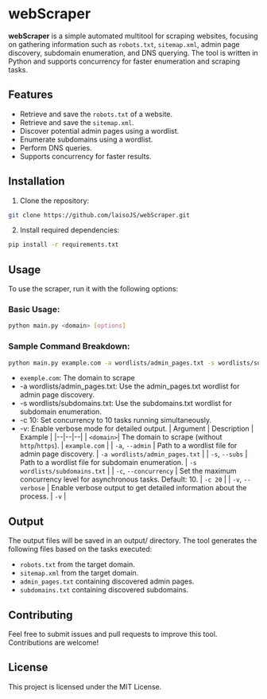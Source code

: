 # webScraper

**webScraper** is a simple automated multitool for scraping websites, focusing on gathering information such as `robots.txt`, `sitemap.xml`, admin page discovery, subdomain enumeration, and DNS querying. The tool is written in Python and supports concurrency for faster enumeration and scraping tasks.

## Features
- Retrieve and save the `robots.txt` of a website.
- Retrieve and save the `sitemap.xml`.
- Discover potential admin pages using a wordlist.
- Enumerate subdomains using a wordlist.
- Perform DNS queries.
- Supports concurrency for faster results.

## Installation
1. Clone the repository:
```bash
git clone https://github.com/laisoJS/webScraper.git
```
2. Install required dependencies:
```bash
pip install -r requirements.txt
```

## Usage
To use the scraper, run it with the following options:
### Basic Usage:
```bash
python main.py <domain> [options]
```
### Sample Command Breakdown:
```bash
python main.py example.com -a wordlists/admin_pages.txt -s wordlists/subdomains.txt -c 10 -v
```
- `exemple.com`: The domain to scrape
- -a wordlists/admin_pages.txt: Use the admin_pages.txt wordlist for admin page discovery.
- -s wordlists/subdomains.txt: Use the subdomains.txt wordlist for subdomain enumeration.
- -c 10: Set concurrency to 10 tasks running simultaneously.
- -v: Enable verbose mode for detailed output.
| Argument | Description | Example |
|--|--|--|
| `<domain>`| The domain to scrape (without `http`/`https`). | `example.com` |
| `-a`, `--admin` | Path to a wordlist file for admin page discovery. | `-a wordlists/admin_pages.txt` |
| `-s`, `--subs` | Path to a wordlist file for subdomain enumeration. | `-s wordlists/subdomains.txt` |
| `-c`, `--concurrency` | Set the maximum concurrency level for asynchronous tasks. Default: 10. | `-c 20` |
| `-v`, `--verbose` | Enable verbose output to get detailed information about the process. | `-v` |

## Output
The output files will be saved in an output/ directory. The tool generates the following files based on the tasks executed:

- `robots.txt` from the target domain.
- `sitemap.xml` from the target domain.
- `admin_pages.txt` containing discovered admin pages.
- `subdomains.txt` containing discovered subdomains.

## Contributing
Feel free to submit issues and pull requests to improve this tool. Contributions are welcome!

## License
This project is licensed under the MIT License.

